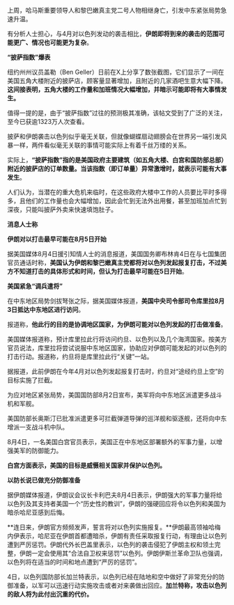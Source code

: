 上周，哈马斯重要领导人和黎巴嫩真主党二号人物相继身亡，引发中东紧张局势急速升温。

有分析人士担心，与4月对以色列发动的袭击相比，**伊朗即将到来的袭击的范围可能更广、情况也可能更为复杂**。

**“披萨指数”爆表**

纽约州州议员盖勒（Ben Geller）日前在X上分享了数张截图，它们显示了一间在美国五角大楼附近的披萨店，顾客量显著增加，且附近的几家酒吧生意大幅下降。**这间接表明，五角大楼的工作量和加班情况大幅增加，并暗示可能即将有大事情发生。**

值得一提的是，由于“披萨指数”过往的预测极其准确，该帖文受到了广泛的关注，至今已获逾1323万人次查看。

披萨和伊朗袭击以色列似乎毫无关联，但就像蝴蝶扇动翅膀会在世界另一端引发风暴一样，两件看似毫无关联的事情可能实际上有着千丝万缕的关系。

实际上，**“披萨指数”指的是美国政府主要建筑（如五角大楼、白宫和国防部总部）附近的披萨店的订单数量。当该指数（即订单量）异常激增时，就表示可能有大事发生**。

人们认为，当潜在的重大危机来临时，在这些政府大楼中工作的人员要比平时多得多，且他们的工作量也会大幅增加，因此会忙到无法外出用餐，甚至加班加点忙到深夜，只能叫披萨外卖来快速填饱肚子。

**消息人士称**

**伊朗对以打击最早可能在8月5日开始**

据美国媒体8月4日援引知情人士的消息报道，美国国务卿布林肯4日在与七国集团官员通话时称，**美国认为伊朗和黎巴嫩真主党都将对以色列发起报复打击，不过美方不知道打击的具体形式和时间，但认为打击最早可能在5日开始**。

**美国紧急“调兵遣将”**

在中东地区局势剑拔弩张之际，据美国媒体报道，**美国中央司令部司令库里拉8月3日抵达中东地区进行访问**。

报道称，**他此行的目的是协调地区国家，为伊朗可能对以色列发起的打击做准备**。

美国媒体报道称，预计库里拉此行将访问约旦、以色列以及几个海湾国家。按美方官员说法，库里拉将尝试说服中东地区国家，协助应对伊朗可能发起的对以色列的打击行动。报道称，约旦将是库里拉此行“关键”一站。

据报道，此前伊朗在今年4月对以色列发起报复打击时，约旦对“途经约旦上空”的目标实施了拦截。

为应对地区紧张局势，美国国防部8月2日宣布，美军将向中东地区派遣更多战斗机和军舰。

美国防部长奥斯汀已批准派遣更多可拦截弹道导弹的巡洋舰和驱逐舰，还将向中东增派一支战斗机中队。

8月4日，一名美国白宫官员表示，美国正在中东地区部署额外的军事力量，以增强美军的防御能力。

**白宫方面表示，美国的目标是威慑相关国家并保护以色列。**

**以防长说已做充分防御准备**

据伊朗媒体报道，伊朗议会议长卡利巴夫8月4日表示，伊朗强大的军事力量将给以色列及其支持者美国一个“历史性的教训”，伊朗的强硬回应将令以色列和美国为暗杀哈尼亚感到后悔。

**连日来，伊朗官方频频发声，誓言将对以色列实施报复。**伊朗最高领袖哈梅内伊表示，哈尼亚在伊朗首都遭暗杀，伊朗有责任采取报复行动，有理由让以色列遭到严厉惩罚。伊朗代外长巴盖里表示，以色列的袭击侵犯了伊朗主权和领土完整，伊朗一定会使用其“合法自卫权来惩罚”以色列。伊朗伊斯兰革命卫队也强调，以色列将在适当的时间和地点遭到“严厉的惩罚”。

4日，以色列国防部长加兰特表示，以色列已经在陆地和空中做好了非常充分的防御准备，以军可以迅速行动实施攻击或者对来袭做出回应。**加兰特称，攻击以色列的敌人将为此付出沉重的代价。**